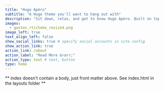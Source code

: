 ```yaml
---
title: "Hugo Apéro"
subtitle: "A Hugo theme you'll want to hang out with"
description: "Sit down, relax, and get to know Hugo Apéro. Built on top of Blogophonic, we wanted to create a polished Hugo theme with the right features for a true personal website. We set out to create a theme that is a pleasure to learn, and one that helps others get to know you better. It is more than a blog, with flexible custom layouts that help you introduce yourself online."
images:
  - gaston_rtichoke_resized.png
image_left: true
text_align_left: false
show_social_links: true # specify social accounts in site config
show_action_link: true
action_link: /about
action_label: "Read More &rarr;"
action_type: text # text, button
type: home
---
```


** index doesn't contain a body, just front matter above.
See index.html in the layouts folder **
